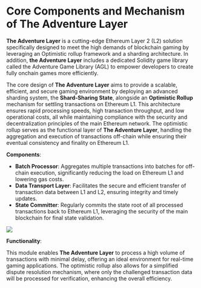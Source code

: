 # Core Components and Mechanism of The Adventure Layer

**The Adventure Layer** is a cutting-edge Ethereum Layer 2 (L2) solution specifically designed to meet the high demands of blockchain gaming by leveraging an Optimistic rollup framework and a sharding architecture.  In addition, **the Adventure Layer** includes a dedicated Solidity game library called the Adventure Game Library (AGL) to empower developers to create fully onchain games more efficiently.

The core design of **The Adventure Layer** aims to provide a scalable, efficient, and secure gaming environment by deploying an advanced sharding system, the **Shard-Sharing State**, alongside an **Optimistic Rollup** mechanism for settling transactions on Ethereum L1. This architecture ensures rapid processing speeds, high transaction throughput, and low operational costs, all while maintaining compliance with the security and decentralization principles of the main Ethereum network. The optimistic rollup serves as the functional layer of **The Adventure Layer**, handling the aggregation and execution of transactions off-chain while ensuring their eventual consistency and finality on Ethereum L1.

**Components**:

* **Batch Processor**: Aggregates multiple transactions into batches for off-chain execution, significantly reducing the load on Ethereum L1 and lowering gas costs.
* **Data Transport Layer**: Facilitates the secure and efficient transfer of transaction data between L1 and L2, ensuring integrity and timely updates.
* **State Committer**: Regularly commits the state root of all processed transactions back to Ethereum L1, leveraging the security of the main blockchain for final state validation.

![](https://lh7-us.googleusercontent.com/docsz/AD\_4nXcA6Gky3dw9-lezbhn23O5DR4GzDmYKfQupMsiSH0gJPcgkkUcIov3Aixn2dee4-J7rbUMgsjzV8W8QYm5Ucv9hDerLQUNG0l8W5f5gg4vjrq7htKM90G1V38kgLTYddEW6ssa-VHSozbHNFZj2?key=MX1cCxpr6-qyzTQezewHqQ)

**Functionality**:

This module enables **The Adventure Layer** to process a high volume of transactions with minimal delay, offering an ideal environment for real-time gaming applications. The optimistic rollup also allows for a simplified dispute resolution mechanism, where only the challenged transaction data will be processed for verification, enhancing the overall efficiency.

